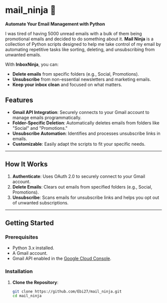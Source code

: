 # mail_ninja 🎌  
**Automate Your Email Management with Python**

I was tired of having 5000 unread emails with a bulk of them being promotional emails and decided to do something about it.
**Mail Ninja** is a collection of Python scripts designed to help me take control of my email by automating repetitive 
tasks like sorting, deleting, and unsubscribing from unwanted emails.

With **InboxNinja**, you can:
- **Delete emails** from specific folders (e.g., Social, Promotions).
- **Unsubscribe** from non-essential newsletters and marketing emails.
- **Keep your inbox clean** and focused on what matters.


## Features
- **Gmail API Integration**: Securely connects to your Gmail account to manage emails programmatically.
- **Folder-Specific Deletion**: Automatically deletes emails from folders like "Social" and "Promotions."
- **Unsubscribe Automation**: Identifies and processes unsubscribe links in emails.
- **Customizable**: Easily adapt the scripts to fit your specific needs.

---

## How It Works
1. **Authenticate**: Uses OAuth 2.0 to securely connect to your Gmail account.
2. **Delete Emails**: Clears out emails from specified folders (e.g., Social, Promotions).
3. **Unsubscribe**: Scans emails for unsubscribe links and helps you opt out of unwanted subscriptions.

---

## Getting Started

### Prerequisites
- Python 3.x installed.
- A Gmail account.
- Gmail API enabled in the [Google Cloud Console](https://console.cloud.google.com/).

### Installation
1. **Clone the Repository**:
   ```bash
   git clone https://github.com/Ebi27/mail_ninja.git
   cd mail_ninja